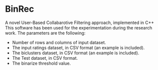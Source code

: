 # BinRec
A novel User-Based Collabarotive Filtering approach, implemented in C++ 
This software has been used for the experimentation during the research work.
The parameters are the following:

- Number of rows and columns of input dataset.
- The input ratings dataset, in CSV format (an example is included).
- The biclusters dataset, in CSV format (an example is included).
- The Test dataset, in CSV format.
- The binarize threshold value.
